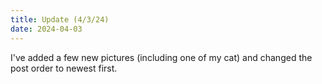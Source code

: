 ```yaml
---
title: Update (4/3/24)
date: 2024-04-03
---
```

I've added a few new pictures (including one of my cat) and changed the post order to newest first.